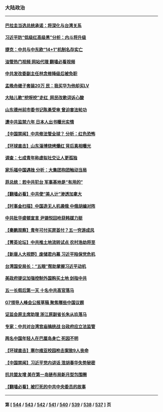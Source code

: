 ### 大陆政治
---
#### [巴拉圭当选总统承诺：将深化与台湾关系](../../pages/ncid277/n13989142.md?05060445) 
#### [习近平防“低级红高级黑”分析：内斗将升级](../../pages/ncid277/n13989107.md?05060445) 
#### [捷克：中共与中东欧“14+1”机制名存实亡](../../pages/ncid277/n13989105.md?05060445) 
#### [油管热门视频 网站代理 翻墙必看视频](http://138.2.39.72:81/youtube.html?epic-marker?05060445)
#### [中共发改委副主任林念修降级后被免职](../../pages/ncid277/n13988832.md?05060445) 
#### [孟晚舟继子套装20万 民：我买华为他却买LV](../../pages/ncid277/n13988992.md?05060445) 
#### [大陆儿歌“挖呀挖”走红  网民改歌词诉心酸](../../pages/ncid277/n13988880.md?05060445) 
#### [山东德州前市委书记陈勇受审 曾迫害法轮功](../../pages/ncid277/n13988858.md?05060445) 
#### [遭中共监禁六年 日本人出书曝光实情](../../pages/ncid277/n13988748.md?05060445) 
#### [【中国禁闻】中共修法管全球？ 分析：红色恐怖](../../pages/ncid277/n13988360.md?05060445) 
#### [【环球直击】山东淄博烧烤爆红 背后真相曝光](../../pages/ncid277/n13988338.md?05060445) 
#### [调查：七成青年称虚拟社交让人更孤独](../../pages/ncid277/n13988680.md?05060445) 
#### [家乐福中国遇挫 分析：大集团抱团触动当局](../../pages/ncid277/n13988605.md?05060445) 
#### [菲总统：若中共犯台 军事基地是“有用的”](../../pages/ncid277/n13988599.md?05060445) 
#### [【翻墙必看】中共使“美人计”渗透加拿大](../../pages/ncid277/n13988598.md?05060445) 
#### [【时事金扫描】中国造无人机袭俄 中俄胡编对阵](../../pages/ncid277/n13988379.md?05060445) 
#### [中共批华盛顿宣言 尹锡悦回呛获韩媒力挺](../../pages/ncid277/n13988674.md?05060445) 
#### [【秦鹏观察】青年可付买房首付？五一穷游成风](../../pages/ncid277/n13988447.md?05060445) 
#### [【菁英论坛】中共推土地流转试点 农村浩劫将至](../../pages/ncid277/n13988362.md?05060445) 
#### [【新唐人大视野】废储君内幕 习近平陷保党危机](../../pages/ncid277/n13988265.md?05060445) 
#### [台湾国安局长：“五眼”帮助掌握习近平动机](../../pages/ncid277/n13988253.md?05060445) 
#### [美政府提议加强控制外国购买土地 剑指中共](../../pages/ncid277/n13988289.md?05060445) 
#### [五一长假后第一天 十名中共高官落马](../../pages/ncid277/n13988013.md?05060445) 
#### [G7领导人峰会公报草稿 聚焦哪些中国议题](../../pages/ncid277/n13988218.md?05060445) 
#### [证监会原主席助理 浙江原副省长朱从玖落马](../../pages/ncid277/n13988012.md?05060445) 
#### [专家：中共对台湾宫庙搞统战 台政府应立法监管](../../pages/ncid277/n13987739.md?05060445) 
#### [两名中国年轻人在巴厘岛身亡 死因不明](../../pages/ncid277/n13988048.md?05060445) 
#### [【环球直击】塞尔维亚校园枪击案致9人丧命](../../pages/ncid277/n13987932.md?05060445) 
#### [【中国禁闻】习近平党内讲话 泄胡春华失势秘密](../../pages/ncid277/n13987931.md?05060445) 
#### [抗共盟友增 美在第一岛链布局新月型包围圈](../../pages/ncid277/n13987651.md?05060445) 
#### [【翻墙必看】被打死的中共中央委员的故事](../../pages/ncid277/n13987756.md?05060445) 

---
#### 第 [ [544](./544.md?05060445) / [543](./543.md?05060445) / [542](./542.md?05060445) / [541](./541.md?05060445) / [540](./540.md?05060445) / [539](./539.md?05060445) / [538](./538.md?05060445) / [537](./537.md?05060445) ] 页
